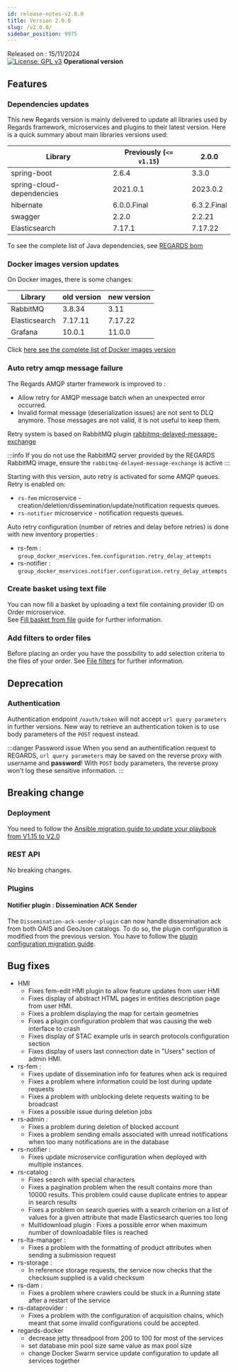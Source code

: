 ```yaml
---
id: release-notes-v2.0.0
title: Version 2.0.0
slug: /v2.0.0/
sidebar_position: 9975
---
```


Released on : 15/11/2024  
[![License: GPL v3](https://img.shields.io/badge/License-GPLv3-blue.svg)](https://www.gnu.org/licenses/gpl-3.0)
**Operational version**

## Features

### Dependencies updates

This new Regards version is mainly delivered to update all libraries used by Regards framework, microservices and
plugins to their latest version.
Here is a quick summary about main libraries versions used:

| Library                   | Previously (`<= v1.15`) | 2.0.0       |
|---------------------------|-------------------------|-------------|
| spring-boot               | 2.6.4                   | 3.3.0       |
| spring-cloud-dependencies | 2021.0.1                | 2023.0.2    |
| hibernate                 | 6.0.0.Final             | 6.3.2.Final |
| swagger                   | 2.2.0                   | 2.2.21      |
| Elasticsearch             | 7.17.1                  | 7.17.22     |

To see the complete list of Java dependencies,
see [REGARDS bom](https://github.com/RegardsOss/regards-backend/blob/release/V2.0.0/pom.xml)

### Docker images version updates

On Docker images, there is some changes:

| Library       | old version | new version |
|---------------|-------------|-------------|
| RabbitMQ      | 3.8.34      | 3.11        |
| Elasticsearch | 7.17.11     | 7.17.22     |
| Grafana       | 10.0.1      | 11.0.0      |

Click [here see the complete list of Docker images version](/docs/setup/swarm/cots-version)

### Auto retry amqp message failure

The Regards AMQP starter framework is improved to :

- Allow retry for AMQP message batch when an unexpected error occurred.
- Invalid format message (deserialization issues) are not sent to DLQ anymore. Those messages are not valid, it is not
  useful to keep them.

Retry system is based on RabbitMQ
plugin [rabbitmq-delayed-message-exchange](https://github.com/rabbitmq/rabbitmq-delayed-message-exchange)

:::info
If you do not use the RabbitMQ server provided by the REGARDS RabbitMQ image, ensure
the `rabbitmq-delayed-message-exchange` is active
:::

Starting with this version, auto retry is activated for some AMQP queues.
Retry is enabled on:

- `rs-fem` microservice - creation/deletion/dissemination/update/notification requests queues.
- `rs-notifier` microservice - notification requests queues.

Auto retry configuration (number of retries and delay before retries) is done with new inventory properties :

- rs-fem : `group_docker_mservices.fem.configuration.retry_delay_attempts`
- rs-notifier : `group_docker_mservices.notifier.configuration.retry_delay_attempts`

### Create basket using text file

You can now fill a basket by uploading a text file containing provider ID on Order microservice.  
See [Fill basket from file](/docs/development/backend/services/order/guides/fill-basket-from-file) guide for
further information.

### Add filters to order files

Before placing an order you have the possibility to add selection criteria to the files of your order.
See [File filters](/docs/user-guide/order-data/file-filters) for further information.

## Deprecation

### Authentication

Authentication endpoint `/oauth/token` will not accept `url query parameters` in further versions.
New way to retrieve an authentication token is to use body parameters of the `POST` request instead.

:::danger Password issue
When you send an authentification request to REGARDS, `url query parameters` may be saved on the reverse
proxy with username and **password**! With `POST` body parameters, the reverse proxy won't log these sensitive
information.
:::

## Breaking change

### Deployment

You need to follow
the [Ansible migration guide to update your playbook from V1.15 to V2.0](/docs/setup/swarm/migration/1.15-to-2.0)

### REST API

No breaking changes.

### Plugins

#### Notifier plugin : Dissemination ACK Sender

The `Dissemination-ack-sender-plugin` can now handle dissemination ack from both OAIS and GeoJson catalogs.
To do so, the plugin configuration is modified from the previous version. You have to follow
the [plugin configuration migration guide](/docs/setup/swarm/migration/1.15-to-2.0).

## Bug fixes

- HMI
  - Fixes fem-edit HMI plugin to allow feature updates from user HMI
  - Fixes display of abstract HTML pages in entities description page from user HMI.
  - Fixes a problem displaying the map for certain geometries
  - Fixes a plugin configuration problem that was causing the web interface to crash
  - Fixes display of STAC example urls in search protocols configuration section
  - Fixes display of users last connection date in "Users" section of admin HMI.
- rs-fem : 
  - Fixes update of dissemination info for features when ack is required
  - Fixes a problem where information could be lost during update requests
  - Fixes a problem with unblocking delete requests waiting to be broadcast
  - Fixes a possible issue during deletion jobs
- rs-admin :
  - Fixes a problem during deletion of blocked account
  - Fixes a problem sending emails associated with unread notifications when too many notifications are in the database
- rs-notifier :
  - Fixes update microservice configuration when deployed with multiple instances. 
- rs-catalog : 
  - Fixes search with special characters
  - Fixes a pagination problem when the result contains more than 10000 results. This problem could cause duplicate entries to appear in search results
  - Fixes a problem on search queries with a search criterion on a list of values for a given attribute that made Elasticsearch queries too long
  - Multidownload plugin : Fixes a possible error when maximum number of downloadable files is reached
- rs-lta-manager : 
  - Fixes a problem with the formatting of product attributes when sending a submission request
- rs-storage : 
  - In reference storage requests, the service now checks that the checksum supplied is a valid checksum
- rs-dam : 
  - Fixes a problem where crawlers could be stuck in a Running state after a restart of the service
- rs-dataprovider : 
  - Fixes a problem with the configuration of acquisition chains, which meant that some invalid configurations could be accepted.
- regards-docker
  - decrease jetty threadpool from 200 to 100 for most of the services
  - set database min pool size same value as max pool size
  - change Docker Swarm service update configuration to update all services together 